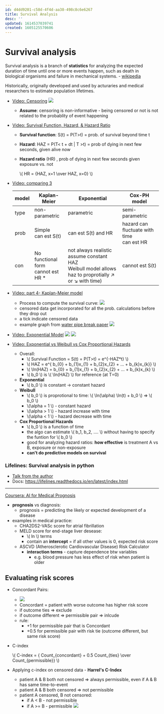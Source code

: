```yaml
---
id: d4dd9201-c58d-4f4d-aa38-498c8c6e6267
title: Survival Analysis
desc: ''
updated: 1614537039741
created: 1605125570606
---
```

# Survival analysis
Survival analysis is a branch of **statistics** for analyzing the expected duration of time until one or more events happen, such as death in biological organisms and failure in mechanical systems. - [wikipedia](https://en.wikipedia.org/wiki/Survival_analysis)

Historically, originally developed and used by acturaries and medical researchers to estimate population lifetimes. 

- [Video: Censoring](https://www.youtube.com/watch?v=vX3l36ptrTU)
    ![](/assets/images/2020-11-11-15-12-53.png)
    - **Assume**: censoring is non-informative - being censored or not is not related to the probablity of event happening

- [Video: Survival Function, Hazard, & Hazard Ratio](https://www.youtube.com/watch?v=MdmWdIV5k-I)
    - **Survival function**: S(t) = P(T>t) = prob. of survival beyond time t
    - **Hazard**: HAZ = P(T< t + dt | T >t)
             = prob of dying in next few seconds, given alive now
    - **Hazard ratio** (HR)  , prob of dying in next few seconds given exposure vs. not 
    
        \\(  HR = {HAZ, x=1 \over HAZ, x=0} \\)
    
- [Video: comparing 3 ](https://www.youtube.com/watch?v=K7bmmbD7KIg)

    model | Kaplan-Meier | Exponential | Cox-PH model
    ------|--------------|------------|-------------
    type | non-parametric | parametric | semi-parametric
    prob | Simple <br>  can est S(t) | can est S(t) and HR | hazard can fluctuate with time <br> can est HR 
    con |  No functional form <br> cannot est HR * | not always realistic <br> assume constant HAZ <br> Weibull model allows haz to proprotially ↗ or ↘	with time) | cannot est S(t)

- [Video: part 4- Kaplan-Meier model](https://www.youtube.com/watch?v=VJPPeUpyC6c)
    - Process to compute the survival curve:
        ![](/assets/images/2020-11-11-16-25-29.png)
    - censored data get incorporated for all the prob. calculations before they drop out 
    - a tick indicate censored data 
    - example graph from [water pipe break paper](https://www.researchgate.net/publication/338223962_Improving_Urban_Water_Security_through_Pipe-Break_Prediction_Models_Machine_Learning_or_Survival_Analysis)
        ![](/assets/images/2020-11-11-16-29-36.png)
          

- [Video: Exponential Model](https://www.youtube.com/watch?v=T_goHnU8Eu4&list=PLqzoL9-eJTNDdnKvep_YHIwk2AMqHhuJ0&index=6)
  ![](/assets/images/2020-11-13-15-35-26.png)
  ![](/assets/images/2020-11-13-15-36-57.png)


- [Video: Exponential vs Weibull vs Cox Proportional Hazards](https://www.youtube.com/watch?v=KDpAtrqS39w&list=PLqzoL9-eJTNDdnKvep_YHIwk2AMqHhuJ0&index=7)
 
    - Overall:
        - \\( Survival Function = S(t) = P(T>t) = e^{-HAZ*t} \\)
        - \\( HAZ = e^{ b_{0} + b_{1}x_{1} + b_{2}x_{2} + ... +  b_{k}x_{k}} \\)
        - \\( \ln(HAZ) = b_{0} + b_{1}x_{1} + b_{2}x_{2} + ... +  b_{k}x_{k} \\)
        - \\( b_0 \\) is \\( \ln(HAZ) \\) for reference (at T=0)
    - **Exponential**
        - \\( b_0 \\) is constant -> constant hazard 
    - **Weibull**
        - \\( b_0 \\) is proprotional to time:  \\( \ln(\alpha) \ln(t) + b_0 \\) =>  \\( b_0 \\) 
        -  \\(\alpha = 1 \\) - constant hazard
        -  \\(\alpha > 1 \\) -  hazard increase with time
        -  \\(\alpha < 1 \\) - hazard decrease with time
    - **Cox Proportional Hazards**
        - \\( b_0 \\) is a function of time 
        - the algo can estimate \\( b_1, b_2, .... \\) without having to specify the funtion for \\( b_0 \\)
        - good for analyzing hazard ratios: **how effective** is treatment A vs B, exposure or non-exposure
        - **can't do predictive models on survival**
        
 ### Lifelines: Survival analysis in python

 - [Talk from the author](https://www.youtube.com/watch?v=XQfxndJH4UA)
 - Docs: https://lifelines.readthedocs.io/en/latest/index.html
 



---- 
[Coursera: AI for Medical Prognosis](https://www.coursera.org/learn/ai-for-medical-prognosis/home/welcome)
 
- **prognosis** vs diagnosis: 
    - prognosis = predicting the likely or expected development of a disease
- examples in medical practice:
    - CHA2DS2-VASc score for atrial fibrillation
    - MELD score for end-stage liver desease: 
        - \\( ln \\) terms 
        - contain an **intercept** = if all other values is 0, expected risk score 
    - ASCVD (Atherosclerotic Cardiovascular Disease) Risk Calculator
        - **interaction terms** - capture dependence btw variables 
            - e.g. blood pressure has less effect of risk when patient is older 

## Evaluating risk scores
- Concordant Pairs: 
    - ![](/assets/images/2020-11-23-15-38-09.png)
    - Concordant = patient with worse outcome has higher risk score
    - if outcome ties => exclude
    - if outcome different => permissible pair => inlcude   
    - rule:
        - +1 for permissible pair that is Concordant
        - +0.5 for permissible pair with risk tie (outcome different, but same risk score)
- C-index 

    \\( C-index = { Count_{concordant} + 0.5 Count_{ties} \over Count_{permissible}} \\)
- Applying c-index on censored data - **Harrel's C-Index**
    - patient A & B both not censored => always permissible, even if A & B has same time-to-event
    - patient A & B both censored => not permissible
    - patient A censored, B not censored:
        - if A < B - not permissible
        - if A >= B - permissible
    ![](/assets/images/2020-11-23-16-40-58.png)
